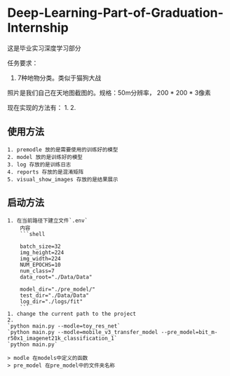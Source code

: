 # Deep-Learning-Part-of-Graduation-Internship
这是毕业实习深度学习部分

任务要求：
  1. 7种地物分类。类似于猫狗大战

照片是我们自己在天地图截图的。规格：50m分辨率， 200 * 200 * 3像素

现在实现的方法有：
  1. 
  2. 


## 使用方法

    1. premodle 放的是需要使用的训练好的模型
    2. model 放的是训练好的模型
    3. log 存放的是训练日志
    4. reports 存放的是混淆矩阵
    5. visual_show_images 存放的是结果展示

## 启动方法
    1. 在当前路径下建立文件`.env`
        内容
        ```shell

        batch_size=32
        img_height=224
        img_width=224
        NUM_EPOCHS=10
        num_class=7
        data_root="./Data/Data"

        model_dir="./pre_model/"
        test_dir="./Data/Data"
        log_dir="./logs/fit"
        ```
    1. change the current path to the project
    2. 
    `python main.py --modle=toy_res_net`
    `python main.py --modle=mobile_v3_transfer_model --pre_model=bit_m-r50x1_imagenet21k_classification_1`
    `python main.py`

    > modle 在models中定义的函数
    > pre_model 在pre_model中的文件夹名称
